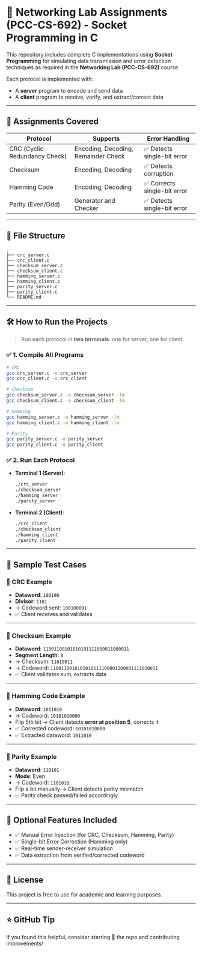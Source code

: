 
# 🧠 Networking Lab Assignments (PCC-CS-692) - Socket Programming in C

This repository includes complete C implementations using **Socket Programming** for simulating data transmission and error detection techniques as required in the **Networking Lab (PCC-CS-692)** course.

Each protocol is implemented with:
- A **server** program to encode and send data
- A **client** program to receive, verify, and extract/correct data

---

## 📌 Assignments Covered

| Protocol           | Supports                 | Error Handling     |
|-------------------|--------------------------|--------------------|
| CRC (Cyclic Redundancy Check) | Encoding, Decoding, Remainder Check | ✅ Detects single-bit error |
| Checksum          | Encoding, Decoding       | ✅ Detects corruption |
| Hamming Code      | Encoding, Decoding       | ✅ Corrects single-bit error |
| Parity (Even/Odd) | Generator and Checker    | ✅ Detects single-bit error |

---

## 📁 File Structure

```
.
├── crc_server.c
├── crc_client.c
├── checksum_server.c
├── checksum_client.c
├── hamming_server.c
├── hamming_client.c
├── parity_server.c
├── parity_client.c
└── README.md
```

---

## 🛠️ How to Run the Projects

> Run each protocol in **two terminals**: one for server, one for client.

### ✅ 1. Compile All Programs

```bash
# CRC
gcc crc_server.c -o crc_server
gcc crc_client.c -o crc_client

# Checksum
gcc checksum_server.c -o checksum_server -lm
gcc checksum_client.c -o checksum_client -lm

# Hamming
gcc hamming_server.c -o hamming_server -lm
gcc hamming_client.c -o hamming_client -lm

# Parity
gcc parity_server.c -o parity_server
gcc parity_client.c -o parity_client
```

### ✅ 2. Run Each Protocol

- **Terminal 1 (Server)**:
  ```bash
  ./crc_server
  ./checksum_server
  ./hamming_server
  ./parity_server
  ```

- **Terminal 2 (Client)**:
  ```bash
  ./crc_client
  ./checksum_client
  ./hamming_client
  ./parity_client
  ```

---

## 🧪 Sample Test Cases

### 🔹 CRC Example

- **Dataword**: `100100`  
- **Divisor**: `1101`  
- → Codeword sent: `100100001`  
- ✅ Client receives and validates

---

### 🔹 Checksum Example

- **Dataword**: `11001100101010101111000011000011`  
- **Segment Length**: `8`  
- → Checksum: `11010011`  
- → Codeword: `1100110010101010111100001100001111010011`  
- ✅ Client validates sum, extracts data

---

### 🔹 Hamming Code Example

- **Dataword**: `1011010`  
- → Codeword: `10101010000`  
- Flip 5th bit → Client detects **error at position 5**, corrects it  
- ✅ Corrected codeword: `10101010000`  
- ✅ Extracted dataword: `1011010`

---

### 🔹 Parity Example

- **Dataword**: `110101`  
- **Mode**: Even  
- → Codeword: `1101010`  
- Flip a bit manually → Client detects parity mismatch  
- ✅ Parity check passed/failed accordingly

---

## 🔧 Optional Features Included

- ✅ Manual Error Injection (for CRC, Checksum, Hamming, Parity)
- ✅ Single-bit Error Correction (Hamming only)
- ✅ Real-time sender-receiver simulation
- ✅ Data extraction from verified/corrected codeword

---

## 📜 License

This project is free to use for academic and learning purposes.

---

## ⭐ GitHub Tip

If you found this helpful, consider starring 🌟 the repo and contributing improvements!
